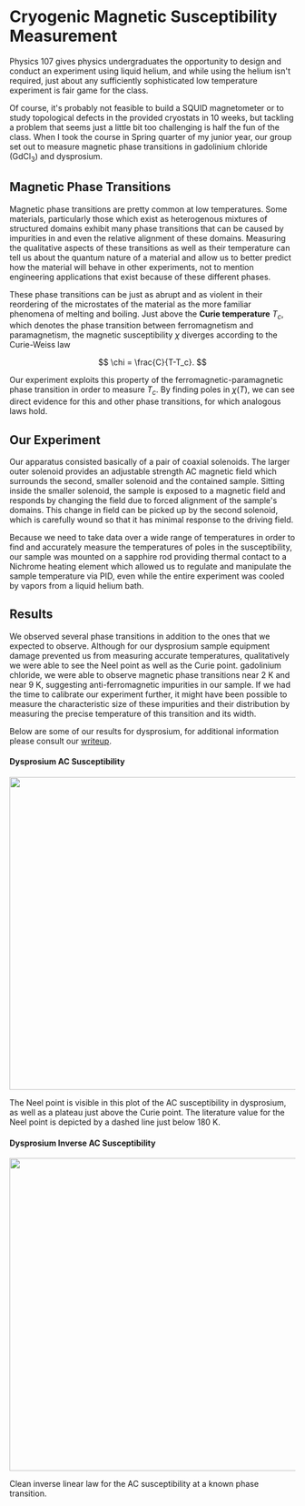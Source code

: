 # Cryogenic Magnetic Susceptibility Measurement

Physics 107 gives physics undergraduates the opportunity to design and conduct an experiment using liquid helium, and while using the helium isn't required, just about any sufficiently sophisticated low temperature experiment is fair game for the class.

Of course, it's probably not feasible to build a SQUID magnetometer or to study topological defects in the provided cryostats in 10 weeks, but tackling a problem that seems just a little bit too challenging is half the fun of the class. When I took the course in Spring quarter of my junior year, our group set out to measure magnetic phase transitions in gadolinium chloride (GdCl<sub>3</sub>) and dysprosium.

## Magnetic Phase Transitions

Magnetic phase transitions are pretty common at low temperatures. Some materials, particularly those which exist as heterogenous mixtures of structured domains exhibit many phase transitions that can be caused by impurities in and even the relative alignment of these domains. Measuring the qualitative aspects of these transitions as well as their temperature can tell us about the quantum nature of a material and allow us to better predict how the material will behave in other experiments, not to mention engineering applications that exist because of these different phases.

These phase transitions can be just as abrupt and as violent in their reordering of the microstates of the material as the more familiar phenomena of melting and boiling. Just above the **Curie temperature** $T_c$, which denotes the phase transition between ferromagnetism and paramagnetism, the magnetic susceptibility $\chi$ diverges according to the Curie-Weiss law

$$ 
\chi = \frac{C}{T-T_c}. 
$$

Our experiment exploits this property of the ferromagnetic-paramagnetic phase transition in order to measure $T_c$. By finding poles in $\chi(T)$, we can see direct evidence for this and other phase transitions, for which analogous laws hold.

## Our Experiment

Our apparatus consisted basically of a pair of coaxial solenoids. The larger outer solenoid provides an adjustable strength AC magnetic field which surrounds the second, smaller solenoid and the contained sample. Sitting inside the smaller solenoid, the sample is exposed to a magnetic field and responds by changing the field due to forced alignment of the sample's domains. This change in field can be picked up by the second solenoid, which is carefully wound so that it has minimal response to the driving field.

Because we need to take data over a wide range of temperatures in order to find and accurately measure the temperatures of poles in the susceptibility, our sample was mounted on a sapphire rod providing thermal contact to a Nichrome heating element which allowed us to regulate and manipulate the sample temperature via PID, even while the entire experiment was cooled by vapors from a liquid helium bath.

## Results

We observed several phase transitions in addition to the ones that we expected to observe. Although for our dysprosium sample equipment damage prevented us from measuring accurate temperatures, qualitatively we were able to see the Neel point as well as the Curie point. gadolinium chloride, we were able to observe magnetic phase transitions near 2 K and near 9 K, suggesting anti-ferromagnetic impurities in our sample. If we had the time to calibrate our experiment further, it might have been possible to measure the characteristic size of these impurities and their distribution by measuring the precise temperature of this transition and its width.

Below are some of our results for dysprosium, for additional information please consult our [writeup](/pdf/curie_paper.pdf).

#### Dysprosium AC Susceptibility
<img src="/img/dys_chi.png" style="width: 550px;"/>

The Neel point is visible in this plot of the AC susceptibility in dysprosium, as well as a plateau just above the Curie point. The literature value for the Neel point is depicted by a dashed line just below 180 K.

#### Dysprosium Inverse AC Susceptibility
<img src="/img/dys_inv.png" style="width: 550px;"/>

Clean inverse linear law for the AC susceptibility at a known phase transition.

